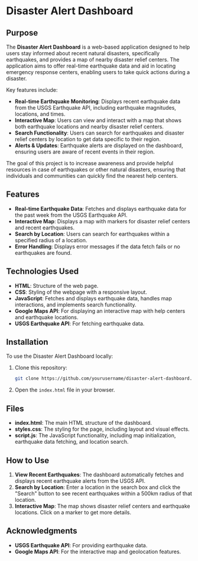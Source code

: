 # Disaster Alert Dashboard

## Purpose
The **Disaster Alert Dashboard** is a web-based application designed to help users stay informed about recent natural disasters, specifically earthquakes, and provides a map of nearby disaster relief centers. The application aims to offer real-time earthquake data and aid in locating emergency response centers, enabling users to take quick actions during a disaster.

Key features include:
- **Real-time Earthquake Monitoring**: Displays recent earthquake data from the USGS Earthquake API, including earthquake magnitudes, locations, and times.
- **Interactive Map**: Users can view and interact with a map that shows both earthquake locations and nearby disaster relief centers.
- **Search Functionality**: Users can search for earthquakes and disaster relief centers by location to get data specific to their region.
- **Alerts & Updates**: Earthquake alerts are displayed on the dashboard, ensuring users are aware of recent events in their region.

The goal of this project is to increase awareness and provide helpful resources in case of earthquakes or other natural disasters, ensuring that individuals and communities can quickly find the nearest help centers.

## Features
- **Real-time Earthquake Data**: Fetches and displays earthquake data for the past week from the USGS Earthquake API.
- **Interactive Map**: Displays a map with markers for disaster relief centers and recent earthquakes.
- **Search by Location**: Users can search for earthquakes within a specified radius of a location.
- **Error Handling**: Displays error messages if the data fetch fails or no earthquakes are found.

## Technologies Used
- **HTML**: Structure of the web page.
- **CSS**: Styling of the webpage with a responsive layout.
- **JavaScript**: Fetches and displays earthquake data, handles map interactions, and implements search functionality.
- **Google Maps API**: For displaying an interactive map with help centers and earthquake locations.
- **USGS Earthquake API**: For fetching earthquake data.

## Installation
To use the Disaster Alert Dashboard locally:

1. Clone this repository:
    ```bash
    git clone https://github.com/yourusername/disaster-alert-dashboard.git
    ```

2. Open the `index.html` file in your browser.

## Files

- **index.html**: The main HTML structure of the dashboard.
- **styles.css**: The styling for the page, including layout and visual effects.
- **script.js**: The JavaScript functionality, including map initialization, earthquake data fetching, and location search.

## How to Use
1. **View Recent Earthquakes**: The dashboard automatically fetches and displays recent earthquake alerts from the USGS API.
2. **Search by Location**: Enter a location in the search box and click the "Search" button to see recent earthquakes within a 500km radius of that location.
3. **Interactive Map**: The map shows disaster relief centers and earthquake locations. Click on a marker to get more details.


## Acknowledgments
- **USGS Earthquake API**: For providing earthquake data.
- **Google Maps API**: For the interactive map and geolocation features.
